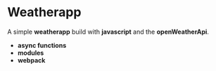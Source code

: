 # Weatherapp

A simple **weatherapp** build with **javascript** and the **openWeatherApi**.
- **async functions**
- **modules**
- **webpack**

